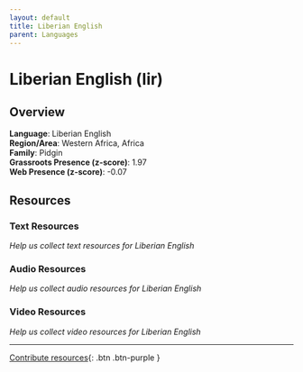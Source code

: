 ```yaml
---
layout: default
title: Liberian English
parent: Languages
---
```


# Liberian English (lir)

## Overview

**Language**: Liberian English  
**Region/Area**: Western Africa, Africa  
**Family**: Pidgin  
**Grassroots Presence (z-score)**: 1.97  
**Web Presence (z-score)**: -0.07  

## Resources

### Text Resources
*Help us collect text resources for Liberian English*

### Audio Resources
*Help us collect audio resources for Liberian English*

### Video Resources
*Help us collect video resources for Liberian English*

---

[Contribute resources](https://forms.office.com/e/1SfLJx3u1r){: .btn .btn-purple }
